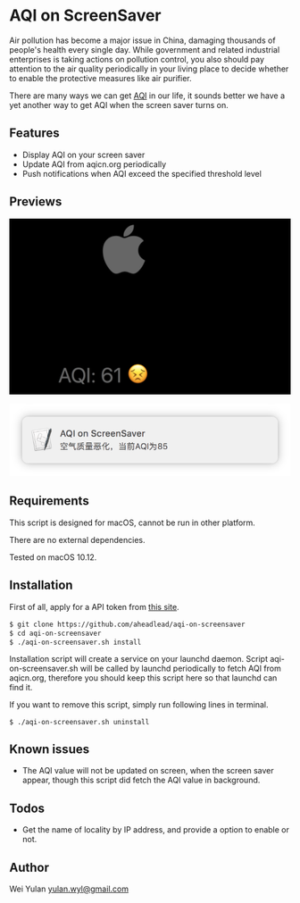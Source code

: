 # AQI on ScreenSaver

Air pollution has become a major issue in China, damaging thousands of people's
health every single day. While government and related industrial enterprises is
taking actions on pollution control, you also should pay attention to the air
quality periodically in your living place to decide whether to enable the
protective measures like air purifier. 

There are many ways we can get
[AQI](https://en.wikipedia.org/wiki/Air_quality_index) in our life, it sounds
better we have a yet another way to get AQI when the screen saver turns on.

## Features

* Display AQI on your screen saver
* Update AQI from aqicn.org periodically
* Push notifications when AQI exceed the specified threshold level

## Previews

![AQI on screen saver](preview.screensaver.png)

![AQI notification](preview.notification.png)

## Requirements

This script is designed for macOS, cannot be run in other platform.

There are no external dependencies.

Tested on macOS 10.12.

## Installation

First of all, apply for a API token from [this site](http://aqicn.org/data-platform/token/).

```shell
$ git clone https://github.com/aheadlead/aqi-on-screensaver
$ cd aqi-on-screensaver
$ ./aqi-on-screensaver.sh install
```

Installation script will create a service on your launchd daemon. Script
aqi-on-screensaver.sh will be called by launchd periodically to fetch AQI from
aqicn.org, therefore you should keep this script here so that launchd can find
it.

If you want to remove this script, simply run following lines in terminal.

```shell
$ ./aqi-on-screensaver.sh uninstall
```

## Known issues

* The AQI value will not be updated on screen, when the screen saver appear,
  though this script did fetch the AQI value in background.

## Todos

* Get the name of locality by IP address, and provide a option to enable or not.

## Author

Wei Yulan <yulan.wyl@gmail.com>

